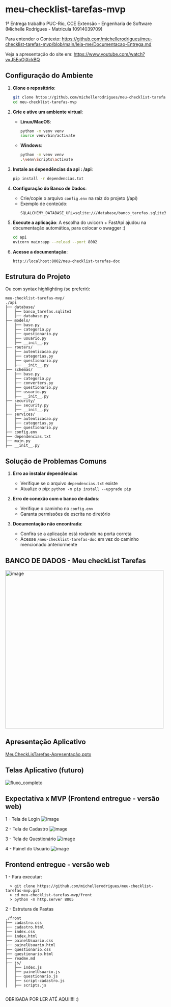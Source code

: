 # meu-checklist-tarefas-mvp

1ª Entrega trabalho PUC-Rio, CCE Extensão - Engenharia de Software (Michelle Rodrigues - Matricula 10914039709)

Para entender o Contexto:
https://github.com/michellerodrigues/meu-checklist-tarefas-mvp/blob/main/leia-me/Documentacao-Entrega.md


Veja a apresentação do site em: https://www.youtube.com/watch?v=J5EoOjXckBQ

## Configuração do Ambiente

1. **Clone o repositório**:
    ```bash
    git clone https://github.com/michellerodrigues/meu-checklist-tarefas-mvp.git
    cd meu-checklist-tarefas-mvp
    ```

2. **Crie e ative um ambiente virtual**:
    - **Linux/MacOS**:
        ```bash
        python -m venv venv
        source venv/bin/activate
        ```
    - **Windows**:
        ```bash
        python -m venv venv
        .\venv\Scripts\activate
        ```
        
3. **Instale as dependências da api : /api**:
    ```bash
    pip install -r dependencias.txt
    ```


4. **Configuração do Banco de Dados**:
    - Crie/copie o arquivo `config.env` na raiz do projeto (/api)
    - Exemplo de conteúdo:
        ```env
        SQLALCHEMY_DATABASE_URL=sqlite:///database/banco_tarefas.sqlite3
        ```

5. **Execute a aplicação**:
A escolha do uvicorn + FastApi ajudou na documentação automática, para colocar o swagger :)
   
    ```bash
    cd api 
    uvicorn main:app --reload --port 8002
    ```

7. **Acesse a documentação**:
    ```
    http://localhost:8002/meu-checklist-tarefas-doc
    ```

    
## Estrutura do Projeto


Ou com syntax highlighting (se preferir):

```text
meu-checklist-tarefas-mvp/
./api
├── database/
│   ├── banco_tarefas.sqlite3
│   ├── database.py
├── models/
│   ├── base.py
│   ├── categoria.py
│   ├── questionario.py
│   ├── usuario.py
│   ├── __init__.py
├── routers/
│   ├── autenticacao.py
│   ├── categorias.py
│   ├── questionario.py
│   ├── __init__.py
├── schemas/
│   ├── base.py
│   ├── categoria.py
│   ├── converters.py
│   ├── questionario.py
│   ├── usuario.py
│   ├── __init__.py
├── security/
│   ├── security.py
│   ├── __init__.py
├── services/
│   ├── autenticacao.py
│   ├── categorias.py
│   ├── questionario.py
├── config.env
├── dependencias.txt
├── main.py
├── __init__.py
```

## Solução de Problemas Comuns

1. **Erro ao instalar dependências**

   - Verifique se o arquivo `dependencias.txt` existe
   - Atualize o pip: `python -m pip install --upgrade pip`


2. **Erro de conexão com o banco de dados**:
   - Verifique o caminho no `config.env`
   - Garanta permissões de escrita no diretório

3. **Documentação não encontrada**:
   - Confira se a aplicação está rodando na porta correta
   - Acesse `/meu-checklist-tarefas-doc` em vez do caminho mencionado anteriormente


## BANCO DE DADOS - Meu checkList Tarefas

<img width="497" alt="image" src="https://github.com/user-attachments/assets/04b3917e-429b-47a6-93f1-1eda663fa253" />

## Apresentação Aplicativo

[MeuCheckLisTarefas-Apresentação.pptx](https://github.com/user-attachments/files/19722216/MeuCheckLisTarefas-Apresentacao.pptx)

## Telas Aplicativo (futuro)

![fluxo_completo](https://github.com/user-attachments/assets/beb3dc38-6277-4e82-adb0-34020c4abcc3)

## Expectativa x MVP (Frontend entregue - versão web)

1 - Tela de Login
![image](https://github.com/user-attachments/assets/14a04544-b879-4313-ae9b-ddd055b5ec07)

2 - Tela de Cadastro
![image](https://github.com/user-attachments/assets/50331b2b-1c65-4eee-abd9-7d54ca6ed842)

3 - Tela de Questionário
![image](https://github.com/user-attachments/assets/695a4bb0-f08a-40db-a35c-200f0d52e426)

4 - Painel do Usuário
![image](https://github.com/user-attachments/assets/9ce0493c-f579-4547-a79f-141c56a75b9e)


## Frontend entregue - versão web

1 - Para executar:
  ```
    > git clone https://github.com/michellerodrigues/meu-checklist-tarefas-mvp.git
    > cd meu-checklist-tarefas-mvp/front
    > python -m http.server 8005
  ```
    
    
2 - Estrutura de Pastas
```text
./front
├── cadastro.css
├── cadastro.html
├── index.css
├── index.html
├── painelUsuario.css
├── painelUsuario.html
├── questionario.css
├── questionario.html
├── readme.md
├── js/
│   ├── index.js
│   ├── painelUsuario.js
│   ├── questionario.js
│   ├── script-cadastro.js
│   ├── scripts.js


```



OBRIGADA POR LER ATÉ AQUI!!!! :)
